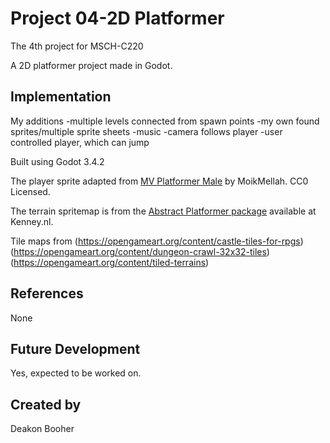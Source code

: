 
# Project 04-2D Platformer

The 4th project for MSCH-C220

A 2D platformer project made in Godot. 

## Implementation

My additions
-multiple levels connected from spawn points
-my own found sprites/multiple sprite sheets
-music
-camera follows player
-user controlled player, which can jump


Built using Godot 3.4.2

The player sprite adapted from [MV Platformer Male](https://opengameart.org/content/mv-platformer-male-32x64) by MoikMellah. CC0 Licensed.

The terrain spritemap is from the [Abstract Platformer package](https://kenney.nl/assets/abstract-platformer) available at Kenney.nl.

Tile maps from (https://opengameart.org/content/castle-tiles-for-rpgs) (https://opengameart.org/content/dungeon-crawl-32x32-tiles) (https://opengameart.org/content/tiled-terrains)


## References

None


## Future Development

Yes, expected to be worked on.


## Created by 
Deakon Booher
